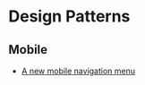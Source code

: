 # Design Patterns

## Mobile

- [A new mobile navigation menu](https://medium.com/@supjoey/the-curtain-menu-redesigning-drop-down-navigation-for-mobile-bd63b555a3df)